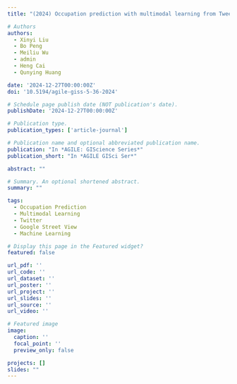 ```yaml
---
title: "(2024) Occupation prediction with multimodal learning from Tweet messages and Google Street View images. AGILE: GIScience Series, 5, 36"

# Authors
authors:
  - Xinyi Liu
  - Bo Peng
  - Meiliu Wu
  - admin
  - Heng Cai
  - Qunying Huang

date: '2024-12-27T00:00:00Z'
doi: '10.5194/agile-giss-5-36-2024'

# Schedule page publish date (NOT publication's date).
publishDate: '2024-12-27T00:00:00Z'

# Publication type.
publication_types: ['article-journal']

# Publication name and optional abbreviated publication name.
publication: "In *AGILE: GIScience Series*"
publication_short: "In *AGILE GISci Ser*"

abstract: ""

# Summary. An optional shortened abstract.
summary: ""

tags:
  - Occupation Prediction
  - Multimodal Learning
  - Twitter
  - Google Street View
  - Machine Learning

# Display this page in the Featured widget?
featured: false

url_pdf: ''
url_code: ''
url_dataset: ''
url_poster: ''
url_project: ''
url_slides: ''
url_source: ''
url_video: ''

# Featured image
image:
  caption: ''
  focal_point: ''
  preview_only: false

projects: []
slides: ""
---
```

